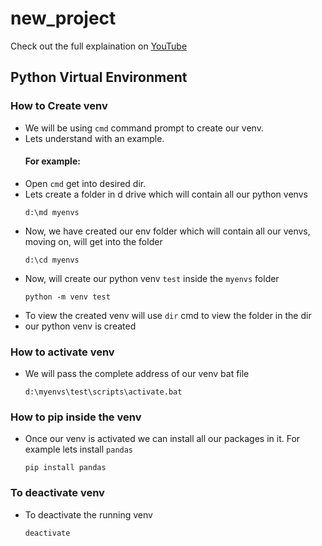 # new_project
Check out the full explaination on [YouTube](https://www.youtube.com/watch?v=Gl88lVQOYAY&t=31s)
## Python Virtual Environment

### How to Create venv
- We will be using `cmd` command prompt to create our venv.
- Lets understand with an example.
  #### For example:
- Open `cmd` get into desired dir.
- Lets create a folder in d drive which will contain all our python venvs
  ```
  d:\md myenvs
  ```
- Now, we have created our env folder which will contain all our venvs, moving on, will get into the folder
  ```
  d:\cd myenvs
  ```
- Now, will create our python venv `test` inside the `myenvs` folder
  ```
  python -m venv test
  ```
- To view the created venv will use `dir` cmd to view the folder in the dir
- our python venv is created
### How to activate venv
- We will pass the complete address of our venv bat file
  ```
  d:\myenvs\test\scripts\activate.bat
  ```

### How to pip inside the venv
- Once our venv is activated we can install all our packages in it.
  For example lets install `pandas`
  ```
  pip install pandas
  ```
 ### To deactivate venv
- To deactivate the running venv
  ```
  deactivate
  ```
  
  

  
